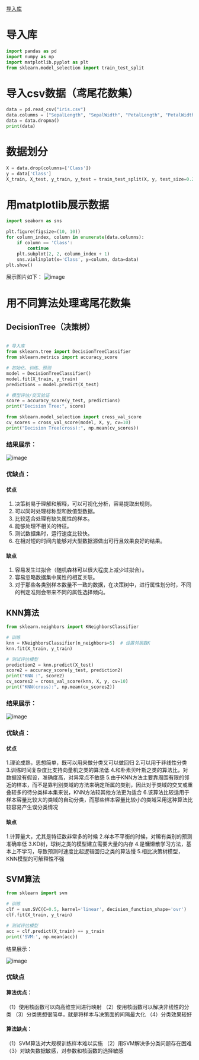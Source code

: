 [导入库]()

# 导入库
```python
import pandas as pd
import numpy as np
import matplotlib.pyplot as plt
from sklearn.model_selection import train_test_split
```

# 导入csv数据（鸢尾花数集）
```python
data = pd.read_csv("iris.csv")
data.columns = ["SepalLength", "SepalWidth", "PetalLength", "PetalWidth", "Class"]
data = data.dropna()
print(data)
```

# 数据划分
```python
X = data.drop(columns=['Class'])
y = data['Class']
X_train, X_test, y_train, y_test = train_test_split(X, y, test_size=0.25)
```

# 用matplotlib展示数据
```python
import seaborn as sns

plt.figure(figsize=(10, 10))
for column_index, column in enumerate(data.columns):
    if column == 'Class':
        continue
    plt.subplot(2, 2, column_index + 1)
    sns.violinplot(x='Class', y=column, data=data)
plt.show()
```
展示图片如下：
![image](https://user-images.githubusercontent.com/116483698/218401455-cb9c6b89-b6dd-40fd-bafb-5d2d72bd082c.png)



# 用不同算法处理鸢尾花数集
## DecisionTree（决策树）
```python

# 导入库
from sklearn.tree import DecisionTreeClassifier
from sklearn.metrics import accuracy_score

# 初始化、训练、预测
model = DecisionTreeClassifier()
model.fit(X_train, y_train)
predictions = model.predict(X_test)

# 模型评估/交叉验证
score = accuracy_score(y_test, predictions)
print("Decision Tree:", score)

from sklearn.model_selection import cross_val_score
cv_scores = cross_val_score(model, X, y, cv=10)
print("Decision Tree(cross):", np.mean(cv_scores))
```
### 结果展示：

![image](https://user-images.githubusercontent.com/116483698/218399257-9db3aedc-a7f1-4601-a8a3-c2e22903199d.png)

### 优缺点：
#### 优点
1. 决策树易于理解和解释，可以可视化分析，容易提取出规则。
2. 可以同时处理标称型和数值型数据。
3. 比较适合处理有缺失属性的样本。
4. 能够处理不相关的特征。
5. 测试数据集时，运行速度比较快。
6. 在相对短的时间内能够对大型数据源做出可行且效果良好的结果。

#### 缺点
1. 容易发生过拟合（随机森林可以很大程度上减少过拟合）。
2. 容易忽略数据集中属性的相互关联。
3. 对于那些各类别样本数量不一致的数据，在决策树中，进行属性划分时，不同的判定准则会带来不同的属性选择倾向。

## KNN算法
```python
from sklearn.neighbors import KNeighborsClassifier

# 训练
knn = KNeighborsClassifier(n_neighbors=5)  # 设置邻居数K
knn.fit(X_train, y_train)

# 测试评估模型
prediction2 = knn.predict(X_test)
score2 = accuracy_score(y_test, prediction2)
print("KNN :", score2)
cv_scores2 = cross_val_score(knn, X, y, cv=10)
print("KNN(cross):", np.mean(cv_scores2))

```
### 结果展示：

![image](https://user-images.githubusercontent.com/116483698/218405474-ec507de9-f02f-4499-b627-e9e5de0e9d45.png)

### 优缺点：
#### 优点
1.理论成熟，思想简单，既可以用来做分类又可以做回归
2.可以用于非线性分类
3.训练时间复杂度比支持向量机之类的算法低
4.和朴素贝叶斯之类的算法比，对数据没有假设，准确度高，对异常点不敏感
5.由于KNN方法主要靠周围有限的邻近的样本，而不是靠判别类域的方法来确定所属的类别，因此对于类域的交叉或重叠较多的待分类样本集来说，KNN方法较其他方法更为适合
6.该算法比较适用于样本容量比较大的类域的自动分类，而那些样本容量比较小的类域采用这种算法比较容易产生误分类情况
#### 缺点
1.计算量大，尤其是特征数非常多的时候
2.样本不平衡的时候，对稀有类别的预测准确率低
3.KD树，球树之类的模型建立需要大量的内存
4.是慵懒散学习方法，基本上不学习，导致预测时速度比起逻辑回归之类的算法慢
5.相比决策树模型，KNN模型的可解释性不强

## SVM算法
```python
from sklearn import svm

# 训练
clf = svm.SVC(C=0.5, kernel='linear', decision_function_shape='ovr')
clf.fit(X_train, y_train)

# 测试评估模型
acc = clf.predict(X_train) == y_train
print('SVM:', np.mean(acc))
```

结果展示：

![image](https://user-images.githubusercontent.com/116483698/218408805-8ac25fa9-5370-4a0f-9849-0133f56ff7ba.png)

### 优缺点
#### 算法优点：
（1）使用核函数可以向高维空间进行映射
（2）使用核函数可以解决非线性的分类
（3）分类思想很简单，就是将样本与决策面的间隔最大化
（4）分类效果较好
#### 算法缺点：
（1）SVM算法对大规模训练样本难以实施
（2）用SVM解决多分类问题存在困难
（3）对缺失数据敏感，对参数和核函数的选择敏感
